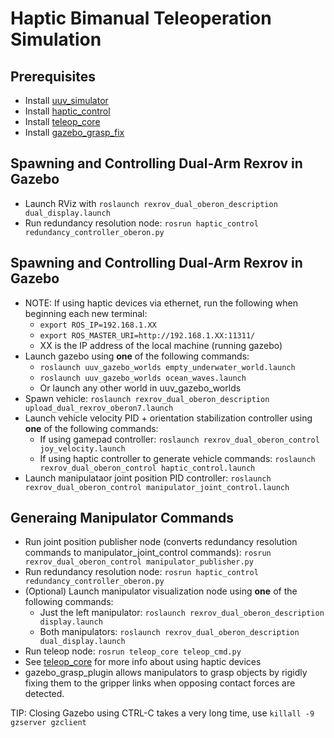 # Haptic Bimanual Teleoperation Simulation

## Prerequisites
- Install [uuv_simulator](https://uuvsimulator.github.io/installation/)
- Install [haptic_control](https://github.com/stevens-armlab/haptic_control)
- Install [teleop_core](https://github.com/stevens-armlab/teleop_core)
- Install [gazebo_grasp_fix](https://github.com/JenniferBuehler/gazebo-pkgs)

## Spawning and Controlling Dual-Arm Rexrov in Gazebo
- Launch RViz with `roslaunch rexrov_dual_oberon_description dual_display.launch`
- Run redundancy resolution node: `rosrun haptic_control redundancy_controller_oberon.py `

## Spawning and Controlling Dual-Arm Rexrov in Gazebo
- NOTE: If using haptic devices via ethernet, run the following when beginning each new terminal:
  - `export ROS_IP=192.168.1.XX`
  - `export ROS_MASTER_URI=http://192.168.1.XX:11311/`
  - XX is the IP address of the local machine (running gazebo)
- Launch gazebo using **one** of the following commands:
  - `roslaunch uuv_gazebo_worlds empty_underwater_world.launch`
  - `roslaunch uuv_gazebo_worlds ocean_waves.launch`
  - Or launch any other world in uuv_gazebo_worlds
- Spawn vehicle: `roslaunch rexrov_dual_oberon_description upload_dual_rexrov_oberon7.launch`
- Launch vehicle velocity PID + orientation stabilization controller using **one** of the following commands:
  - If using gamepad controller: `roslaunch rexrov_dual_oberon_control joy_velocity.launch`
  - If using haptic controller to generate vehicle commands: `roslaunch rexrov_dual_oberon_control haptic_control.launch`
- Launch manipulataor joint position PID controller: `roslaunch rexrov_dual_oberon_control manipulator_joint_control.launch`

## Generaing Manipulator Commands
- Run joint position publisher node (converts redundancy resolution commands to manipulator_joint_control commands): `rosrun rexrov_dual_oberon_control manipulator_publisher.py`
- Run redundancy resolution node: `rosrun haptic_control redundancy_controller_oberon.py `
- (Optional) Launch manipulator visualization node using **one** of the following commands:
  - Just the left manipulator: `roslaunch rexrov_dual_oberon_description display.launch`
  - Both manipulators: `roslaunch rexrov_dual_oberon_description dual_display.launch`
- Run teleop node: `rosrun teleop_core teleop_cmd.py`
- See [teleop_core](https://github.com/stevens-armlab/teleop_core) for more info about using haptic devices
- gazebo_grasp_plugin allows manipulators to grasp objects by rigidly fixing them to the gripper links when opposing contact forces are detected.

TIP: Closing Gazebo using CTRL-C takes a very long time, use `killall -9 gzserver gzclient`